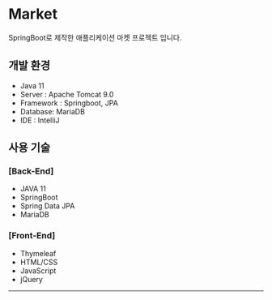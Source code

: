 # Market

SpringBoot로 제작한 
애플리케이션 마켓 프로젝트 입니다.

## 개발 환경

- Java 11
- Server : Apache Tomcat 9.0
- Framework : Springboot, JPA
- Database: MariaDB
- IDE : IntelliJ

## 사용 기술

### [Back-End]

- JAVA 11
- SpringBoot
- Spring Data JPA
- MariaDB

### [Front-End]

- Thymeleaf
- HTML/CSS
- JavaScript
- jQuery

---